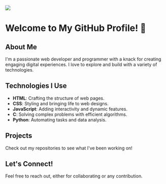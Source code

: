<picture>
  <source
    srcset="https://github-readme-stats.vercel.app/api?username=Ivyson&show_icons=true&theme=blue-green"
    media="(prefers-color-scheme: dark)"
  />
  <source
    srcset="https://github-readme-stats.vercel.app/api?username=Ivyson&show_icons=true"
    media="(prefers-color-scheme: light), (prefers-color-scheme: no-preference)"
  />
  <img src="https://github-readme-stats.vercel.app/api?username=Ivyson&show_icons=true" />
</picture>

# Welcome to My GitHub Profile! 👋

## About Me
I'm a passionate web developer and programmer with a knack for creating engaging digital experiences. I love to explore and build with a variety of technologies.

## Technologies I Use
- **HTML**: Crafting the structure of web pages.
- **CSS**: Styling and bringing life to web designs.
- **JavaScript**: Adding interactivity and dynamic features.
- **C**: Solving complex problems with efficient algorithms.
- **Python**: Automating tasks and data analysis.

## Projects
Check out my repositories to see what I've been working on!

## Let's Connect!
Feel free to reach out, either for collaborating or any contribution. 
